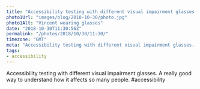 ```yaml
---
title: "Accessibility testing with different visual impairment glasses. "
photo1Url: "images/blog/2018-10-30/photo.jpg"
photo1Alt: "Vincent wearing glasses"
date: "2018-10-30T11:30:56Z"
permalink: "/photos/2018/10/30/11-30/"
timezone: "GMT"
meta: "Accessibility testing with different visual impairment glasses. "
tags:
- accessibility
---
```

Accessibility testing with different visual impairment glasses. A really good way to understand how it affects so many people. #accessibility
